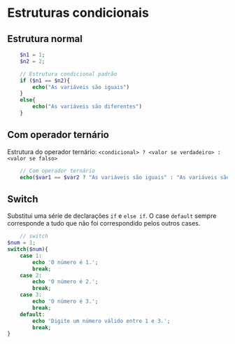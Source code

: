 # Estruturas condicionais

## **Estrutura normal**
```php
    $n1 = 1;
    $n2 = 2;

    // Estrutura condicional padrão
    if ($n1 == $n2){
        echo("As variáveis são iguais")
    }
    else{
        echo("As variáveis são diferentes")
    }
```

## **Com operador ternário**

Estrutura do operador ternário: `<condicional> ? <valor se verdadeiro> : <valor se falso>`
```php
    // Com operador ternário
    echo($var1 == $var2 ? "As variáveis são iguais" : "As variáveis são diferentes");
```

## **Switch**

Substitui uma série de declarações `if` e `else if`. O case `default` sempre corresponde a tudo que não foi correspondido pelos outros cases.

```php
    // switch
$num = 1;
switch($num){
    case 1:
        echo 'O número é 1.';
        break;
    case 2:
        echo 'O número é 2.';
        break;
    case 3:
        echo 'O número é 3.';
        break;
    default:
        echo 'Digite um número válido entre 1 e 3.';
        break;
}
```

